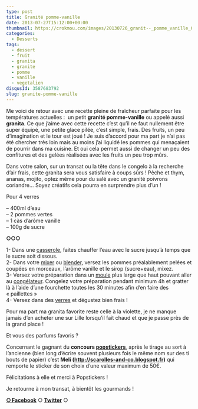 ```yaml
---
type: post
title: Granité pomme-vanille
date: 2013-07-27T15:12:00+00:00
thumbnail: https://crokmou.com/images/20130726_granit--_pomme_vanille_0014.jpg
categories: 
  - Desserts
tags: 
  - dessert
  - fruit
  - granita
  - granite
  - pomme
  - vanille
  - vegetalien
disqusId: 3587683792
slug: granite-pomme-vanille
---
```


Me voici de retour avec une recette pleine de fraîcheur parfaite pour les températures actuelles :  un petit **granité pomme-vanille** ou appelé aussi **granita**. Ce que j’aime avec cette recette c’est qu’il ne faut nullement être super équipé, une petite glace pilée, c’est simple, frais. Des fruits, un peu d’imagination et le tour est joué ! Je suis d’accord pour ma part je n’ai pas été chercher très loin mais au moins j’ai liquidé les pommes qui menaçaient de pourrir dans ma cuisine. Et oui cela permet aussi de changer un peu des confitures et des gelées réalisées avec les fruits un peu trop mûrs.

Dans votre salon, sur un transat ou la tête dans le congelo à la recherche d’air frais, cette granita sera vous satisfaire à coups sûrs ! Pêche et thym, ananas, mojito, optez même pour du salé avec un granité poivrons coriandre… Soyez créatifs cela pourra en surprendre plus d’un !

Pour 4 verres

– 400ml d’eau  
– 2 pommes vertes  
– 1 càs d’arôme vanille  
– 100g de sucre

**○○○**

1- Dans une [casserole](http://www.rueducommerce.fr/m/pl/malid:115), faites chauffer l’eau avec le sucre jusqu’à temps que le sucre soit dissous.  
2- Dans votre [mixer](http://www.rueducommerce.fr/m/pl/malid:1455381) ou [blender](http://www.rueducommerce.fr/m/pl/malid:9633603), versez les pommes préalablement pelées et coupées en morceaux, l’arôme vanille et le sirop (sucre+eau), mixez.  
3- Versez votre préparation dans un [moule](http://www.rueducommerce.fr/m/pl/malid:5325292) plus large que haut pouvant aller au [congélateur](http://www.rueducommerce.fr/m/pl/malid:9633581). Congelez votre préparation pendant minimum 4h et gratter là à l’aide d’une fourchette toutes les 30 minutes afin d’en faire des « paillettes »  
4- Versez dans des [verres](http://www.rueducommerce.fr/m/pl/malid:4769908) et dégustez bien frais !

Pour ma part ma granita favorite reste celle à la violette, je ne manque jamais d’en acheter une sur Lille lorsqu’il fait chaud et que je passe près de la grand place !

Et vous des parfums favoris ?

Concernant le gagnant du **concours [popstickers](http://www.popstickers.fr/)**, après le tirage au sort à l’ancienne (bien long d’écrire souvent plusieurs fois le même nom sur des ti bouts de papier) c’est **Meli (http://scarolles-and-co.blogspot.fr)** qui remporte le sticker de son choix d’une valeur maximum de 50€.

Félicitations à elle et merci à Popstickers !

Je retourne à mon transat, à bientôt les gourmands !

[**○<span style="font-size: xx-small; margin: 0px; outline: 0px; padding: 0px;"><span style="font-family: Arial, Helvetica, sans-serif; margin: 0px; outline: 0px; padding: 0px;"> </span></span>Facebook**](https://www.facebook.com/pages/CroKMou/148093255259077) ○ [**Twitter**](https://twitter.com/Crokmou) ○

 